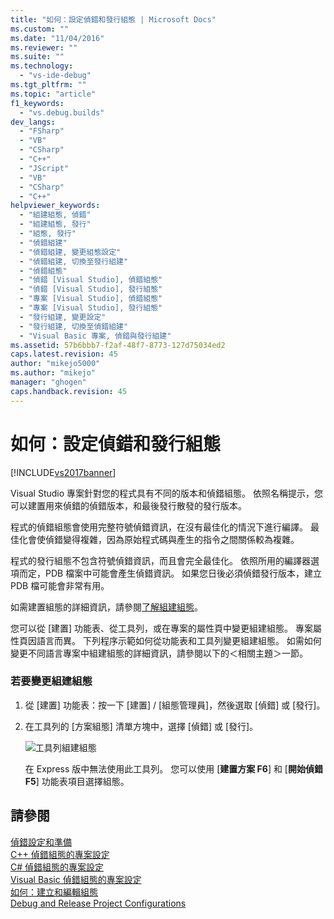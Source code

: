 ```yaml
---
title: "如何：設定偵錯和發行組態 | Microsoft Docs"
ms.custom: ""
ms.date: "11/04/2016"
ms.reviewer: ""
ms.suite: ""
ms.technology: 
  - "vs-ide-debug"
ms.tgt_pltfrm: ""
ms.topic: "article"
f1_keywords: 
  - "vs.debug.builds"
dev_langs: 
  - "FSharp"
  - "VB"
  - "CSharp"
  - "C++"
  - "JScript"
  - "VB"
  - "CSharp"
  - "C++"
helpviewer_keywords: 
  - "組建組態, 偵錯"
  - "組建組態, 發行"
  - "組態, 發行"
  - "偵錯組建"
  - "偵錯組建, 變更組態設定"
  - "偵錯組建, 切換至發行組建"
  - "偵錯組態"
  - "偵錯 [Visual Studio], 偵錯組態"
  - "偵錯 [Visual Studio], 發行組態"
  - "專案 [Visual Studio], 偵錯組態"
  - "專案 [Visual Studio], 發行組態"
  - "發行組建, 變更設定"
  - "發行組建, 切換至偵錯組建"
  - "Visual Basic 專案, 偵錯與發行組建"
ms.assetid: 57b6bbb7-f2af-48f7-8773-127d75034ed2
caps.latest.revision: 45
author: "mikejo5000"
ms.author: "mikejo"
manager: "ghogen"
caps.handback.revision: 45
---
```

# 如何：設定偵錯和發行組態
[!INCLUDE[vs2017banner](../code-quality/includes/vs2017banner.md)]

Visual Studio 專案針對您的程式具有不同的版本和偵錯組態。  依照名稱提示，您可以建置用來偵錯的偵錯版本，和最後發行散發的發行版本。  
  
 程式的偵錯組態會使用完整符號偵錯資訊，在沒有最佳化的情況下進行編譯。  最佳化會使偵錯變得複雜，因為原始程式碼與產生的指令之間關係較為複雜。  
  
 程式的發行組態不包含符號偵錯資訊，而且會完全最佳化。  依照所用的編譯器選項而定，PDB 檔案中可能會產生偵錯資訊。  如果您日後必須偵錯發行版本，建立 PDB 檔可能會非常有用。  
  
 如需建置組態的詳細資訊，請參閱[了解組建組態](../ide/understanding-build-configurations.md)。  
  
 您可以從 \[建置\] 功能表、從工具列，或在專案的屬性頁中變更組建組態。  專案屬性頁因語言而異。  下列程序示範如何從功能表和工具列變更組建組態。  如需如何變更不同語言專案中組建組態的詳細資訊，請參閱以下的＜相關主題＞一節。  
  
### 若要變更組建組態  
  
1.  從 \[建置\] 功能表：按一下 \[建置\] \/ \[組態管理員\]，然後選取 \[偵錯\] 或 \[發行\]。  
  
2.  在工具列的 \[方案組態\] 清單方塊中，選擇 \[偵錯\] 或 \[發行\]。  
  
     ![工具列組建組態](../debugger/media/toolbarbuildconfiguration.png "ToolbarBuildConfiguration")  
  
     在 Express 版中無法使用此工具列。  您可以使用 \[**建置方案 F6**\] 和 \[**開始偵錯 F5**\] 功能表項目選擇組態。  
  
## 請參閱  
 [偵錯設定和準備](../debugger/debugger-settings-and-preparation.md)   
 [C\+\+ 偵錯組態的專案設定](../debugger/project-settings-for-a-cpp-debug-configuration.md)   
 [C\# 偵錯組態的專案設定](../debugger/project-settings-for-csharp-debug-configurations.md)   
 [Visual Basic 偵錯組態的專案設定](../debugger/project-settings-for-a-visual-basic-debug-configuration.md)   
 [如何：建立和編輯組態](../ide/how-to-create-and-edit-configurations.md)   
 [Debug and Release Project Configurations](http://msdn.microsoft.com/zh-tw/0440b300-0614-4511-901a-105b771b236e)